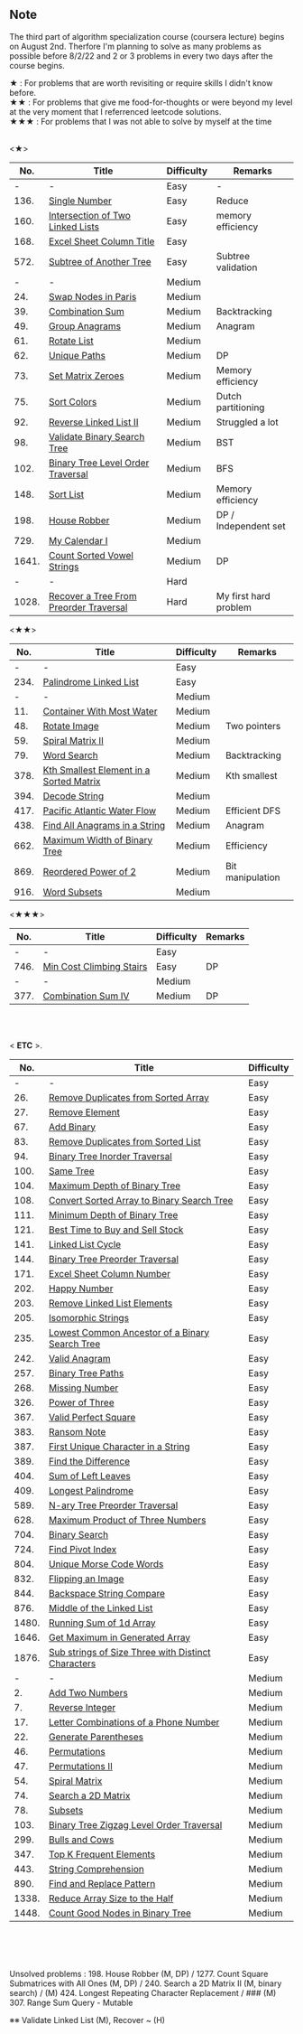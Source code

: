 ## Note

The third part of algorithm specialization course (coursera lecture) begins on August 2nd. Therfore I'm planning to solve as many problems as possible before 8/2/22 and 2 or 3 problems in every two days after the course begins.

<Special marks>
★ : For problems that are worth revisiting or require skills I didn't know before.<br>
★★ : For problems that give me food-for-thoughts or were beyond my level at the very moment that I referrenced leetcode solutions.<br>
★★★ : For problems that I was not able to solve by myself at the time<br><br>


  
<★>
  
| No.  | Title | Difficulty |Remarks |
| ------------- | ------------- | ------------- |------------- |
| -  | -| Easy  |-  |
| 136. | [Single Number](https://github.com/AhnJunYeong0319/LeetcodeChallenge/blob/main/Jun_challenge/(Jun)July_30%2631.ipynb)  | Easy  |Reduce  |
| 160. | [Intersection of Two Linked Lists](https://github.com/AhnJunYeong0319/LeetcodeChallenge/blob/main/Jun_challenge/(Jun)August_07%2608.ipynb)  | Easy  |memory efficiency  |
| 168. | [Excel Sheet Column Title](https://github.com/AhnJunYeong0319/LeetcodeChallenge/blob/main/Jun_challenge/(Jun)July_28%2629.ipynb)  | Easy  |  |
| 572. | [Subtree of Another Tree](https://github.com/AhnJunYeong0319/LeetcodeChallenge/blob/main/Jun_challenge/(Jun)August_29%2630.ipynb)  | Easy  | Subtree validation |
| -  | -| Medium  |
| 24. | [Swap Nodes in Paris](https://github.com/AhnJunYeong0319/LeetcodeChallenge/blob/main/Jun_challenge/(Jun)July_26%2627.ipynb)  | Medium  |  |
| 39. | [Combination Sum](https://github.com/AhnJunYeong0319/LeetcodeChallenge/blob/main/Jun_challenge/(Jun)August_09%2610.ipynb)  | Medium  |Backtracking  |
| 49. | [Group Anagrams](https://github.com/AhnJunYeong0319/LeetcodeChallenge/blob/main/Jun_challenge/(Jun)August_19%2620.ipynb)  | Medium  |Anagram  |
| 61. | [Rotate List](https://github.com/AhnJunYeong0319/LeetcodeChallenge/blob/main/Jun_challenge/(Jun)July_28%2629.ipynb)  |Medium  |  |
| 62. | [Unique Paths](https://github.com/AhnJunYeong0319/LeetcodeChallenge/blob/main/Jun_challenge/(Jun)July_18%2619.ipynb)  | Medium  | DP |
| 73. | [Set Matrix Zeroes](https://github.com/AhnJunYeong0319/LeetcodeChallenge/blob/main/Jun_challenge/(Jun)July_30%2631.ipynb)  | Medium  | Memory efficiency |
| 75. | [Sort Colors](https://github.com/AhnJunYeong0319/LeetcodeChallenge/blob/main/Jun_challenge/(Jun)August_25%2626.ipynb)  | Medium  | Dutch partitioning |
| 92. | [Reverse Linked List II](https://github.com/AhnJunYeong0319/LeetcodeChallenge/blob/main/Jun_challenge/(Jun)July_22%2623.ipynb)  | Medium  | Struggled a lot |
| 98. | [Validate Binary Search Tree](https://github.com/AhnJunYeong0319/LeetcodeChallenge/blob/main/Jun_challenge/(Jun)August_11%2612.ipynb)  | Medium  | BST |
| 102. | [Binary Tree Level Order Traversal](https://github.com/AhnJunYeong0319/LeetcodeChallenge/blob/main/Jun_challenge/(Jun)July_24%2625.ipynb)  | Medium  | BFS  |
| 148. | [Sort List](https://github.com/AhnJunYeong0319/LeetcodeChallenge/blob/main/Jun_challenge/(Jun)August_01%2602.ipynb)  | Medium  |Memory efficiency  |
| 198. | [House Robber](https://github.com/AhnJunYeong0319/LeetcodeChallenge/blob/main/Jun_challenge/(Jun)August_17%2618.ipynb)  | Medium  |DP / Independent set  |
| 729. | [My Calendar I](https://github.com/AhnJunYeong0319/LeetcodeChallenge/blob/main/Jun_challenge/(Jun)August_03%2604.ipynb)  | Medium  |  |
| 1641. | [Count Sorted Vowel Strings](https://github.com/AhnJunYeong0319/LeetcodeChallenge/blob/main/Jun_challenge/(Jun)July_22%2623.ipynb)  | Medium  | DP  |
| -  | -| Hard  |
| 1028. | [Recover a Tree From Preorder Traversal](https://github.com/AhnJunYeong0319/LeetcodeChallenge/blob/main/Jun_challenge/(Jun)July_30%2631.ipynb)  | Hard  |My first hard problem |

<★★>
  
| No.  | Title | Difficulty |Remarks |
| ------------- | ------------- | ------------- | ------------- |
| -  | -| Easy  |
| 234.  | [Palindrome Linked List](https://github.com/AhnJunYeong0319/LeetcodeChallenge/blob/main/Jun_challenge/(Jun)August_25%2626.ipynb)  | Easy  |  |
| -  | -| Medium  |
| 11.  | [Container With Most Water](https://github.com/AhnJunYeong0319/LeetcodeChallenge/blob/main/Jun_challenge/(Jun)August_15%2616.ipynb)  | Medium  |  |
| 48.  | [Rotate Image](https://github.com/AhnJunYeong0319/LeetcodeChallenge/blob/main/Jun_challenge/(Jun)September_31%2601.ipynb)  | Medium  | Two pointers |
| 59.  | [Spiral Matrix II](https://github.com/AhnJunYeong0319/LeetcodeChallenge/blob/main/Jun_challenge/(Jun)July_22%2623.ipynb)  | Medium  |  |
| 79.  | [Word Search](https://github.com/AhnJunYeong0319/LeetcodeChallenge/blob/main/Jun_challenge/(Jun)August_07%2608.ipynb)  | Medium  |Backtracking  |
| 378.  | [Kth Smallest Element in a Sorted Matrix](https://github.com/AhnJunYeong0319/LeetcodeChallenge/blob/main/Jun_challenge/(Jun)August_03%2604.ipynb)  | Medium  |Kth smallest  |
| 394.  | [Decode String](https://github.com/AhnJunYeong0319/LeetcodeChallenge/blob/main/Jun_challenge/(Jun)July_18%2619.ipynb)  | Medium  |  |
| 417.  | [Pacific Atlantic Water Flow](https://github.com/AhnJunYeong0319/LeetcodeChallenge/blob/main/Jun_challenge/(Jun)September_31%2601.ipynb)  | Medium  | Efficient DFS |
| 438.  | [Find All Anagrams in a String](https://github.com/AhnJunYeong0319/LeetcodeChallenge/blob/main/Jun_challenge/(Jun)July_20%2621.ipynb)  | Medium  | Anagram  |
| 662.  | [Maximum Width of Binary Tree](https://github.com/AhnJunYeong0319/LeetcodeChallenge/blob/main/Jun_challenge/(Jun)August_29%2630.ipynb)  | Medium  | Efficiency  |
| 869.  | [Reordered Power of 2](https://github.com/AhnJunYeong0319/LeetcodeChallenge/blob/main/Jun_challenge/(Jun)August_27%2628.ipynb)  | Medium  | Bit manipulation  |
| 916.  | [Word Subsets](https://github.com/AhnJunYeong0319/LeetcodeChallenge/blob/main/Jun_challenge/(Jun)July_30%2631.ipynb)  | Medium  |  |



<★★★>
  
| No.  | Title | Difficulty |Remarks |
| ------------- | ------------- | ------------- |------------- |
| -  | -| Easy  |
| 746.  | [Min Cost Climbing Stairs](https://github.com/AhnJunYeong0319/LeetcodeChallenge/blob/main/Jun_challenge/(Jun)July_20%2621.ipynb)  | Easy  |DP  |
| -  | -| Medium  |
| 377.  | [Combination Sum IV](https://github.com/AhnJunYeong0319/LeetcodeChallenge/blob/main/Jun_challenge/(Jun)August_05%2606.ipynb)  | Medium  |DP  |

<br><br>  
  
&lt; **ETC** &gt;.
  
| No.  | Title | Difficulty |
| ------------- | ------------- | ------------- |
| -  | -| Easy  |
| 26.  | [Remove Duplicates from Sorted Array](https://github.com/AhnJunYeong0319/LeetcodeChallenge/blob/main/Jun_challenge/(Jun)July_18%2619.ipynb)  | Easy  |
| 27.  | [Remove Element](https://github.com/AhnJunYeong0319/LeetcodeChallenge/blob/main/Jun_challenge/(Jun)August_15%2616.ipynb)  | Easy  |
| 67.  | [Add Binary](https://github.com/AhnJunYeong0319/LeetcodeChallenge/blob/main/Jun_challenge/(Jun)August_11%2612.ipynb)  | Easy  |
| 83.  | [Remove Duplicates from Sorted List](https://github.com/AhnJunYeong0319/LeetcodeChallenge/blob/main/Jun_challenge/(Jun)August_15%2616.ipynb)  | Easy  |
| 94.  | [Binary Tree Inorder Traversal](https://github.com/AhnJunYeong0319/LeetcodeChallenge/blob/main/Jun_challenge/(Jun)September_31%2601.ipynb)  | Easy  |
| 100.  | [Same Tree](https://github.com/AhnJunYeong0319/LeetcodeChallenge/blob/main/Jun_challenge/(Jun)August_13%2614.ipynb)  | Easy  |
| 104.  | [Maximum Depth of Binary Tree](https://github.com/AhnJunYeong0319/LeetcodeChallenge/blob/main/Jun_challenge/(Jun)July_26%2627.ipynb)  | Easy  |
| 108.  | [Convert Sorted Array to Binary Search Tree](https://github.com/AhnJunYeong0319/LeetcodeChallenge/blob/main/Jun_challenge/(Jun)August_11%2612.ipynb)  | Easy  |
| 111.  | [Minimum Depth of Binary Tree](https://github.com/AhnJunYeong0319/LeetcodeChallenge/blob/main/Jun_challenge/(Jun)July_26%2627.ipynb)  | Easy  |
| 121.  | [Best Time to Buy and Sell Stock](https://github.com/AhnJunYeong0319/LeetcodeChallenge/blob/main/Jun_challenge/(Jun)July_22%2623.ipynb)  | Easy  |
| 141.  | [Linked List Cycle](https://github.com/AhnJunYeong0319/LeetcodeChallenge/blob/main/Jun_challenge/(Jun)July_18%2619.ipynb)  | Easy  |
| 144.  | [Binary Tree Preorder Traversal](https://github.com/AhnJunYeong0319/LeetcodeChallenge/blob/main/Jun_challenge/(Jun)August_07%2608.ipynb)  | Easy  |
| 171.  | [Excel Sheet Column Number](https://github.com/AhnJunYeong0319/LeetcodeChallenge/blob/main/Jun_challenge/(Jun)July_28%2629.ipynb)  | Easy  |
| 202.  | [Happy Number](https://github.com/AhnJunYeong0319/LeetcodeChallenge/blob/main/Jun_challenge/(Jun)August_09%2610.ipynb)  | Easy  |
| 203.  | [Remove Linked List Elements](https://github.com/AhnJunYeong0319/LeetcodeChallenge/blob/main/Jun_challenge/(Jun)August_17%2618.ipynb)  | Easy  |
| 205.  | [Isomorphic Strings](https://github.com/AhnJunYeong0319/LeetcodeChallenge/blob/main/Jun_challenge/(Jun)July_18%2619.ipynb)  | Easy  |
| 235.  | [Lowest Common Ancestor of a Binary Search Tree](https://github.com/AhnJunYeong0319/LeetcodeChallenge/blob/main/Jun_challenge/(Jun)July_24%2625.ipynb)  | Easy  |
| 242.  | [Valid Anagram](https://github.com/AhnJunYeong0319/LeetcodeChallenge/blob/main/Jun_challenge/(Jun)August_03%2604.ipynb)  | Easy  |
| 257.  | [Binary Tree Paths](https://github.com/AhnJunYeong0319/LeetcodeChallenge/blob/main/Jun_challenge/(Jun)July_24%2625.ipynb)  | Easy  |
| 268.  | [Missing Number](https://github.com/AhnJunYeong0319/LeetcodeChallenge/blob/main/Jun_challenge/(Jun)August_13%2614.ipynb)  | Easy  |
| 326.  | [Power of Three](https://github.com/AhnJunYeong0319/LeetcodeChallenge/blob/main/Jun_challenge/(Jun)August_25%2626.ipynb)  | Easy  |
| 367.  | [Valid Perfect Square](https://github.com/AhnJunYeong0319/LeetcodeChallenge/blob/main/Jun_challenge/(Jun)August_09%2610.ipynb)  | Easy  |
| 383.  | [Ransom Note](https://github.com/AhnJunYeong0319/LeetcodeChallenge/blob/main/Jun_challenge/(Jun)August_27%2628.ipynb)  | Easy  |
| 387.  | [First Unique Character in a String](https://github.com/AhnJunYeong0319/LeetcodeChallenge/blob/main/Jun_challenge/(Jun)August_21%2622.ipynb)  | Easy  |
| 389.  | [Find the Difference](https://github.com/AhnJunYeong0319/LeetcodeChallenge/blob/main/Jun_challenge/(Jun)August_23%2624.ipynb)  | Easy  |
| 404.  | [Sum of Left Leaves](https://github.com/AhnJunYeong0319/LeetcodeChallenge/blob/main/Jun_challenge/(Jun)August_01%2602.ipynb)  | Easy  |
| 409.  | [Longest Palindrome](https://github.com/AhnJunYeong0319/LeetcodeChallenge/blob/main/Jun_challenge/(Jun)July_20%2621.ipynb)  | Easy  |
| 589.  | [N-ary Tree Preorder Traversal](https://github.com/AhnJunYeong0319/LeetcodeChallenge/blob/main/Jun_challenge/(Jun)July_24%2625.ipynb)  | Easy  |
| 628.  | [Maximum Product of Three Numbers](https://github.com/AhnJunYeong0319/LeetcodeChallenge/blob/main/Jun_challenge/(Jun)August_29%2630.ipynb)  | Easy  |
| 704.  | [Binary Search](https://github.com/AhnJunYeong0319/LeetcodeChallenge/blob/main/Jun_challenge/(Jun)July_24%2625.ipynb)  | Easy  |
| 724.  | [Find Pivot Index](https://github.com/AhnJunYeong0319/LeetcodeChallenge/blob/main/Jun_challenge/(Jun)July_18%2619.ipynb)  | Easy  |
| 804.  | [Unique Morse Code Words](https://github.com/AhnJunYeong0319/LeetcodeChallenge/blob/main/Jun_challenge/(Jun)August_19%2620.ipynb)  | Easy  |
| 832.  | [Flipping an Image](https://github.com/AhnJunYeong0319/LeetcodeChallenge/blob/main/Jun_challenge/(Jun)August_05%2606.ipynb)  | Easy  |
| 844.  | [Backspace String Compare](https://github.com/AhnJunYeong0319/LeetcodeChallenge/blob/main/Jun_challenge/(Jun)July_20%2621.ipynb)  | Easy  |
| 876.  | [Middle of the Linked List](https://github.com/AhnJunYeong0319/LeetcodeChallenge/blob/main/Jun_challenge/(Jun)July_26%2627.ipynb)  | Easy  |
| 1480.  | [Running Sum of 1d Array](https://github.com/AhnJunYeong0319/LeetcodeChallenge/blob/main/Jun_challenge/(Jun)July_18%2619.ipynb)  | Easy  |
| 1646.  | [Get Maximum in Generated Array](https://github.com/AhnJunYeong0319/LeetcodeChallenge/blob/main/Jun_challenge/(Jun)July_22%2623.ipynb)  | Easy  |
| 1876.  | [Sub strings of Size Three with Distinct Characters](https://github.com/AhnJunYeong0319/LeetcodeChallenge/blob/main/Jun_challenge/(Jun)August_05%2606.ipynb)  | Easy  |
| -  | -| Medium  |
| 2.  | [Add Two Numbers](https://github.com/AhnJunYeong0319/LeetcodeChallenge/blob/main/Jun_challenge/(Jun)July_20%2621.ipynb)  | Medium  |
| 7.  | [Reverse Integer](https://github.com/AhnJunYeong0319/LeetcodeChallenge/blob/main/Jun_challenge/(Jun)July_20%2621.ipynb)  | Medium  |
| 17.  | [Letter Combinations of a Phone Number](https://github.com/AhnJunYeong0319/LeetcodeChallenge/blob/main/Jun_challenge/(Jun)August_19%2620.ipynb)  | Medium  |
| 22.  | [Generate Parentheses](https://github.com/AhnJunYeong0319/LeetcodeChallenge/blob/main/Jun_challenge/(Jun)August_17%2618.ipynb)  | Medium  |
| 46.  | [Permutations](https://github.com/AhnJunYeong0319/LeetcodeChallenge/blob/main/Jun_challenge/(Jun)August_13%2614.ipynb)  | Medium  |
| 47.  | [Permutations II](https://github.com/AhnJunYeong0319/LeetcodeChallenge/blob/main/Jun_challenge/(Jun)August_23%2624.ipynb)  | Medium  |
| 54.  | [Spiral Matrix](https://github.com/AhnJunYeong0319/LeetcodeChallenge/blob/main/Jun_challenge/(Jun)July_28%2629.ipynb)  | Medium  |
| 74.  | [Search a 2D Matrix](https://github.com/AhnJunYeong0319/LeetcodeChallenge/blob/main/Jun_challenge/(Jun)August_27%2628.ipynb)  | Medium  |
| 78.  | [Subsets](https://github.com/AhnJunYeong0319/LeetcodeChallenge/blob/main/Jun_challenge/(Jun)August_01%2602.ipynb)  | Medium  |
| 103.  | [Binary Tree Zigzag Level Order Traversal](https://github.com/AhnJunYeong0319/LeetcodeChallenge/blob/main/Jun_challenge/(Jun)July_24%2625.ipynb)  | Medium  |
| 299.  | [Bulls and Cows](https://github.com/AhnJunYeong0319/LeetcodeChallenge/blob/main/Jun_challenge/(Jun)July_20%2621.ipynb)  | Medium  |
| 347.  | [Top K Frequent Elements](https://github.com/AhnJunYeong0319/LeetcodeChallenge/blob/main/Jun_challenge/(Jun)August_21%2622.ipynb)  | Medium  |
| 443.  | [String Comprehension](https://github.com/AhnJunYeong0319/LeetcodeChallenge/blob/main/Jun_challenge/(Jun)August_05%2606.ipynb)  | Medium  |
| 890.  | [Find and Replace Pattern](https://github.com/AhnJunYeong0319/LeetcodeChallenge/blob/main/Jun_challenge/(Jun)July_30%2631.ipynb)  | Medium  |
| 1338.  | [Reduce Array Size to the Half](https://github.com/AhnJunYeong0319/LeetcodeChallenge/blob/main/Jun_challenge/(Jun)August_21%2622.ipynb)  | Medium  |
| 1448.  | [Count Good Nodes in Binary Tree](https://github.com/AhnJunYeong0319/LeetcodeChallenge/blob/main/Jun_challenge/(Jun)August_23%2624.ipynb)  | Medium  |

<br><br><br><br>
Unsolved problems : 198. House Robber (M, DP) / 1277. Count Square Submatrices with All Ones (M, DP) / 240. Search a 2D Matrix II (M, binary search) / (M) 424. Longest Repeating Character Replacement / ### (M) 307. Range Sum Query - Mutable

※※ Validate Linked List (M), Recover ~ (H)
